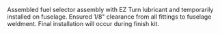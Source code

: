 Assembled fuel selector assembly with EZ Turn lubricant and temporarily installed on fuselage. Ensured 1/8" clearance from all fittings to fuselage weldment. Final installation will occur during finish kit.

